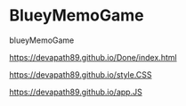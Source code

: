 # BlueyMemoGame
blueyMemoGame


https://devapath89.github.io/Done/index.html

https://devapath89.github.io/style.CSS

https://devapath89.github.io/app.JS
